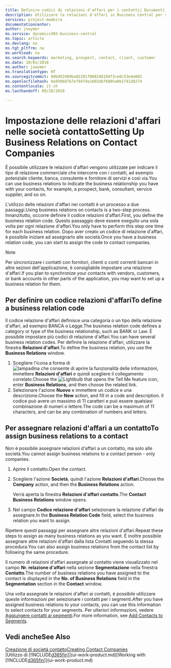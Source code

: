 ```yaml
---
title: Definire codici di relazioni d'affari per i contatti| Documenti Microsoft
description: Utilizzare le relazioni d'affari in Business Central per supportare il marketing e per indicare il tipo di relazione commerciale che intercorre con prospetti e clienti, ad esempio, una banca o un fornitore di servizi.
services: project-madeira
documentationcenter: 
author: jswymer
ms.service: dynamics365-business-central
ms.topic: article
ms.devlang: na
ms.tgt_pltfrm: na
ms.workload: na
ms.search.keywords: marketing, prospect, contact, client, customer
ms.date: 10/01/2018
ms.author: jswymer
ms.translationtype: HT
ms.sourcegitcommit: 9dbd92409ba02281f008246194f3ce0c53e4e001
ms.openlocfilehash: 8a950b87b7e7947de1602db76805a0b1f41d8274
ms.contentlocale: it-ch
ms.lasthandoff: 09/28/2018

---
```

# <a name="setting-up-business-relations-on-contact-companies"></a><span data-ttu-id="cdad2-103">Impostazione delle relazioni d'affari nelle società contatto</span><span class="sxs-lookup"><span data-stu-id="cdad2-103">Setting Up Business Relations on Contact Companies</span></span>
<span data-ttu-id="cdad2-104">È possibile utilizzare le relazioni d'affari vengono utilizzate per indicare il tipo di relazione commerciale che intercorre con i contatti, ad esempio potenziale cliente, banca, consulente e fornitore di servizi e così via.</span><span class="sxs-lookup"><span data-stu-id="cdad2-104">You can use business relations to indicate the business relationship you have with your contacts, for example, a prospect, bank, consultant, service supplier, and so on.</span></span>

<span data-ttu-id="cdad2-105">L'utilizzo delle relazioni d'affari nei contatti è un processo a due passaggi.</span><span class="sxs-lookup"><span data-stu-id="cdad2-105">Using business relations on contacts is a two-step process.</span></span> <span data-ttu-id="cdad2-106">Innanzitutto, occorre definire il codice relazioni d'affari.</span><span class="sxs-lookup"><span data-stu-id="cdad2-106">First, you define the business relation code.</span></span> <span data-ttu-id="cdad2-107">Questo passaggio deve essere eseguito una sola volta per ogni relazione d'affari.</span><span class="sxs-lookup"><span data-stu-id="cdad2-107">You only have to perform this step one time for each business relation.</span></span> <span data-ttu-id="cdad2-108">Dopo aver creato un codice di relazione d'affari, è possibile iniziare ad assegnarlo alle società.</span><span class="sxs-lookup"><span data-stu-id="cdad2-108">Once you have a business relation code, you can start to assign the code to contact companies.</span></span>

> [!NOTE]  
>   <span data-ttu-id="cdad2-109">Per sincronizzare i contatti con fornitori, clienti o conti correnti bancari in altre sezioni dell'applicazione, è consigliabile impostare una relazione d'affari.</span><span class="sxs-lookup"><span data-stu-id="cdad2-109">If you plan to synchronize your contacts with vendors, customers, or bank accounts in other parts of the application, you may want to set up a business relation for them.</span></span>

## <a name="to-define-a-business-relation-code"></a><span data-ttu-id="cdad2-110">Per definire un codice relazioni d'affari</span><span class="sxs-lookup"><span data-stu-id="cdad2-110">To define a business relation code</span></span>
<span data-ttu-id="cdad2-111">Il codice relazione d'affari definisce una categoria o un tipo della relazione d'affari, ad esempio BANCA o Legge.</span><span class="sxs-lookup"><span data-stu-id="cdad2-111">The business relation code defines a category or type of the business relationship, such as BANK or Law.</span></span> <span data-ttu-id="cdad2-112">È possibile impostare più codici di relazione d'affari.</span><span class="sxs-lookup"><span data-stu-id="cdad2-112">You can have several business relation codes.</span></span> <span data-ttu-id="cdad2-113">Per definire la relazione d'affari, utilizzare la finestra **Relazioni d'affari**.</span><span class="sxs-lookup"><span data-stu-id="cdad2-113">To define the business relation, you use the **Business Relations** window.</span></span>

1. <span data-ttu-id="cdad2-114">Scegliere l'icona a forma di ![lampadina che consente di aprire la funzionalità delle informazioni](media/ui-search/search_small.png "Informazioni sull'operazione che si desidera eseguire"), immettere **Relazioni d'affari** e quindi scegliere il collegamento correlato.</span><span class="sxs-lookup"><span data-stu-id="cdad2-114">Choose the ![Lightbulb that opens the Tell Me feature](media/ui-search/search_small.png "Tell me what you want to do") icon, enter **Business Relations**, and then choose the related link.</span></span>
2. <span data-ttu-id="cdad2-115">Selezionare l'azione **Nuovo** e immettere un codice e una descrizione.</span><span class="sxs-lookup"><span data-stu-id="cdad2-115">Choose the **New** action, and fill in a code and description.</span></span> <span data-ttu-id="cdad2-116">Il codice può avere un massimo di 11 caratteri e può essere qualsiasi combinazione di numeri o lettere.</span><span class="sxs-lookup"><span data-stu-id="cdad2-116">The code can be a maximum of 11 characters, and can be any combination of numbers and letters.</span></span>

## <a name="AssignBusRelContact"></a> <span data-ttu-id="cdad2-117">Per assegnare relazioni d'affari a un contatto</span><span class="sxs-lookup"><span data-stu-id="cdad2-117">To assign business relations to a contact</span></span>
<span data-ttu-id="cdad2-118">Non è possibile assegnare relazioni d'affari a un contatto, ma solo alle società.</span><span class="sxs-lookup"><span data-stu-id="cdad2-118">You cannot assign business relations to a contact person - only companies.</span></span>

1. <span data-ttu-id="cdad2-119">Aprire il contatto.</span><span class="sxs-lookup"><span data-stu-id="cdad2-119">Open the contact.</span></span>
2. <span data-ttu-id="cdad2-120">Scegliere l'azione **Società**, quindi l'azione **Relazioni d'affari**.</span><span class="sxs-lookup"><span data-stu-id="cdad2-120">Choose the **Company** action, and then the **Business Relations** action.</span></span>

    <span data-ttu-id="cdad2-121">Verrà aperta la finestra **Relazioni d'affari contatto**.</span><span class="sxs-lookup"><span data-stu-id="cdad2-121">The **Contact Business Relations** window opens.</span></span>
3. <span data-ttu-id="cdad2-122">Nel campo **Codice relazione d'affari** selezionare la relazione d'affari da assegnare.</span><span class="sxs-lookup"><span data-stu-id="cdad2-122">In the **Business Relation Code** field, select the business relation you want to assign.</span></span>

<span data-ttu-id="cdad2-123">Ripetere questi passaggi per assegnare altre relazioni d'affari.</span><span class="sxs-lookup"><span data-stu-id="cdad2-123">Repeat these steps to assign as many business relations as you want.</span></span> <span data-ttu-id="cdad2-124">È inoltre possibile assegnare altre relazioni d'affari dalla lista Contatti seguendo la stessa procedura.</span><span class="sxs-lookup"><span data-stu-id="cdad2-124">You can also assign business relations from the contact list by following the same procedure.</span></span>

<span data-ttu-id="cdad2-125">Il numero di relazioni d'affari assegnate al contatto viene visualizzato nel campo **Nr. relazione d'affari** nella sezione **Segmentazione** nella finestra **Contatto**.</span><span class="sxs-lookup"><span data-stu-id="cdad2-125">The number of business relations you have assigned to the contact is displayed in the **No. of Business Relations** field in the **Segmentation** section in the **Contact** window.</span></span>

<span data-ttu-id="cdad2-126">Una volta assegnate le relazioni d'affari ai contatti, è possibile utilizzare queste informazioni per selezionare i contatti per i segmenti.</span><span class="sxs-lookup"><span data-stu-id="cdad2-126">After you have assigned business relations to your contacts, you can use this information to select contacts for your segments.</span></span> <span data-ttu-id="cdad2-127">Per ulteriori informazioni, vedere [Aggiungere contatti ai segmenti](marketing-add-contact-segment.md).</span><span class="sxs-lookup"><span data-stu-id="cdad2-127">For more information, see [Add Contacts to Segments](marketing-add-contact-segment.md).</span></span>

## <a name="see-also"></a><span data-ttu-id="cdad2-128">Vedi anche</span><span class="sxs-lookup"><span data-stu-id="cdad2-128">See Also</span></span>
[<span data-ttu-id="cdad2-129">Creazione di società contatto</span><span class="sxs-lookup"><span data-stu-id="cdad2-129">Creating Contact Companies</span></span>](marketing-create-contact-companies.md)  
<span data-ttu-id="cdad2-130">[Utilizzo di [!INCLUDE[d365fin](includes/d365fin_md.md)]](ui-work-product.md)</span><span class="sxs-lookup"><span data-stu-id="cdad2-130">[Working with [!INCLUDE[d365fin](includes/d365fin_md.md)]](ui-work-product.md)</span></span>

